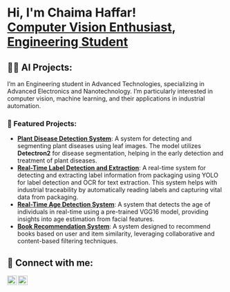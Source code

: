 <h1>Hi, I'm Chaima Haffar! <br/><a href="https://github.com/ChaimaHaffar">Computer Vision Enthusiast</a>, <a href="https://www.linkedin.com/in/chaima-haffar/">Engineering Student</a> </h1>

<h2>👨‍💻 AI Projects:</h2>
I’m an Engineering student in Advanced Technologies, specializing in Advanced Electronics and Nanotechnology. I’m particularly interested in computer vision, machine learning, and their applications in industrial automation.

<h3>📘 Featured Projects:</h3>

- <b><a href="https://github.com/ChaimaHaffar/Plant-Disease-Detection">Plant Disease Detection System</a></b>: A system for detecting and segmenting plant diseases using leaf images. The model utilizes **Detectron2** for disease segmentation, helping in the early detection and treatment of plant diseases.
- <b><a href="https://github.com/ChaimaHaffar/Real-Time-Label-Detection-and-Information-Extraction">Real-Time Label Detection and Extraction</a></b>: A real-time system for detecting and extracting label information from packaging using YOLO for label detection and OCR for text extraction. This system helps with industrial traceability by automatically reading labels and capturing vital data from packaging.
- <b><a href="https://github.com/ChaimaHaffar/Real-Time-Age-Detection-System">Real-Time Age Detection System</a></b>: A system that detects the age of individuals in real-time using a pre-trained VGG16 model, providing insights into age estimation from facial features.
- <b><a href="https://github.com/ChaimaHaffar/Book-Recommendation-System">Book Recommendation System</a></b>: A system designed to recommend books based on user and item similarity, leveraging collaborative and content-based filtering techniques.


<h2> 🤳 Connect with me:</h2>

[<img align="left" alt="ChaimaHaffar | LinkedIn" width="22px" src="https://cdn.jsdelivr.net/npm/simple-icons@v3/icons/linkedin.svg" />][linkedin]  [<img align="left" alt="ChaimaHaffar | GitHub" width="22px" src="https://cdn.jsdelivr.net/npm/simple-icons@v3/icons/github.svg" />][github]  

[linkedin]: https://www.linkedin.com/in/chaima-haffar/  
[github]: https://github.com/chaimahaffar

<!--
**yourgithubusername/yourgithubusername** is a ✨ _special_ ✨ repository because its `README.md` (this file) appears on your GitHub profile.

Here are some ideas to get you started:

- 🔭 I’m currently working on ...
- 🌱 I’m currently learning ...
- 👯 I’m looking to collaborate on ...
- 🤔 I’m looking for help with ...
- 💬 Ask me about ...
- 📫 How to reach me: ...
- 😄 Pronouns: ...
- ⚡ Fun fact: ...
-->
